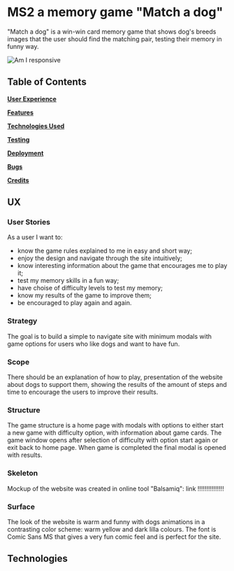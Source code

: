 # MS2 a memory game "Match a dog" 

"Match a dog" is a win-win card memory game that shows dog's breeds images that the user should find the matching pair, testing their memory in funny way.

![Am I responsive]()
## Table of Contents
**[User Experience](#user-experience)** 

**[Features](#features)**

**[Technologies Used](#technologies-used)**

**[Testing](#testing)**

**[Deployment](#deployment)**

**[Bugs](#bugs)**

**[Credits](#credits)**

## UX

### User Stories

As a user I want to:
* know the game rules explained to me in easy and short way;
* enjoy the design and navigate through the site intuitively;
* know interesting information about the game that encourages me to play it;
* test my memory skills in a fun way;
* have choise of difficulty levels to test my memory;
* know my results of the game to improve them;
* be encouraged to play again and again.

### Strategy

The goal is to build a simple to navigate site with minimum modals with game options for users who like dogs and want to have fun.

### Scope

There should be an explanation of how to play, presentation of the website about dogs to support them, showing the results of the amount of steps and time to encourage the users to improve their results.

### Structure

The game structure is a home page with modals with options to either start a new game with difficulty option, with information about game cards.
The game window opens after selection of difficulty with option start again or exit back to home page. 
When game is completed the final modal is opened with results.

### Skeleton

Mockup of the website was created in online tool "Balsamiq": link !!!!!!!!!!!!!!!

### Surface

The look of the website is warm and funny with dogs animations in a contrasting color scheme: warm yellow and dark lilla colours.
The font is Comic Sans MS that gives a very fun comic feel and is perfect for the site.

## Technologies


